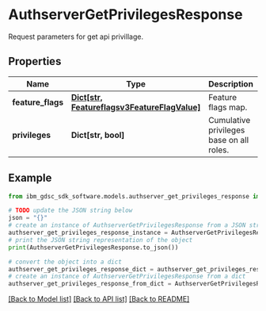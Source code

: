 # AuthserverGetPrivilegesResponse

Request parameters for get api privillage.

## Properties

Name | Type | Description | Notes
------------ | ------------- | ------------- | -------------
**feature_flags** | [**Dict[str, Featureflagsv3FeatureFlagValue]**](Featureflagsv3FeatureFlagValue.md) | Feature flags map. | [optional] 
**privileges** | **Dict[str, bool]** | Cumulative privileges base on all roles. | [optional] 

## Example

```python
from ibm_gdsc_sdk_software.models.authserver_get_privileges_response import AuthserverGetPrivilegesResponse

# TODO update the JSON string below
json = "{}"
# create an instance of AuthserverGetPrivilegesResponse from a JSON string
authserver_get_privileges_response_instance = AuthserverGetPrivilegesResponse.from_json(json)
# print the JSON string representation of the object
print(AuthserverGetPrivilegesResponse.to_json())

# convert the object into a dict
authserver_get_privileges_response_dict = authserver_get_privileges_response_instance.to_dict()
# create an instance of AuthserverGetPrivilegesResponse from a dict
authserver_get_privileges_response_from_dict = AuthserverGetPrivilegesResponse.from_dict(authserver_get_privileges_response_dict)
```
[[Back to Model list]](../README.md#documentation-for-models) [[Back to API list]](../README.md#documentation-for-api-endpoints) [[Back to README]](../README.md)


